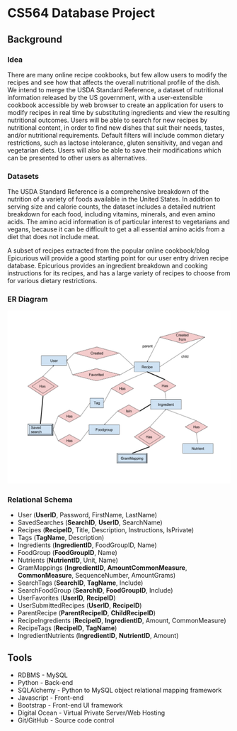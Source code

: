 # CS564 Database Project

## Background

### Idea

There are many online recipe cookbooks, but few allow users to modify the recipes
and see how that affects the overall nutritional profile of the dish. We intend
to merge the USDA Standard Reference, a dataset of nutritional information released
by the US government, with a user-extensible cookbook accessible by web browser
to create an application for users to modify recipes in real time by substituting
ingredients and view the resulting nutritional outcomes. Users will be able to
search for new recipes by nutritional content, in order to find new dishes that
suit their needs, tastes, and/or nutritional requirements. Default filters will
include common dietary restrictions, such as lactose intolerance, gluten sensitivity,
and vegan and vegetarian diets. Users will also be able to save their modifications
which can be presented to other users as alternatives.

### Datasets

The USDA Standard Reference is a comprehensive breakdown of the nutrition of a
variety of foods available in the United States. In addition to serving size and
calorie counts, the dataset includes a detailed nutrient breakdown for each food,
including vitamins, minerals, and even amino acids. The amino acid information is
of particular interest to vegetarians and vegans, because it can be difficult to
get a all essential amino acids from a diet that does not include meat.

A subset of recipes extracted from the popular online cookbook/blog Epicurious
will provide a good starting point for our user entry driven recipe database.
Epicurious provides an ingredient breakdown and cooking instructions for its
recipes, and has a large variety of recipes to choose from for various dietary
restrictions.

### ER Diagram

![ER Diagram](misc/ERDiagram.png?raw=true "ER Diagram")

### Relational Schema

* User (**UserID**, Password, FirstName, LastName)
* SavedSearches (**SearchID**, **UserID**, SearchName)
* Recipes (**RecipeID**, Title, Description, Instructions, IsPrivate)
* Tags (**TagName**, Description)
* Ingredients (**IngredientID**, FoodGroupID, Name)
* FoodGroup (**FoodGroupID**, Name)
* Nutrients (**NutrientID**, Unit, Name)
* GramMappings (**IngredientID**, **AmountCommonMeasure**, **CommonMeasure**, SequenceNumber, AmountGrams)
* SearchTags (**SearchID**, **TagName**, Include)
* SearchFoodGroup (**SearchID**, **FoodGroupID**, Include)
* UserFavorites (**UserID**, **RecipeID**)
* UserSubmittedRecipes (**UserID**, **RecipeID**)
* ParentRecipe (**ParentRecipeID**, **ChildRecipeID**)
* RecipeIngredients (**RecipeID**, **IngredientID**, Amount, CommonMeasure)
* RecipeTags (**RecipeID**, **TagName**)
* IngredientNutrients (**IngredientID**, **NutrientID**, Amount)

## Tools

* RDBMS - MySQL
* Python - Back-end
* SQLAlchemy - Python to MySQL object relational mapping framework
* Javascript - Front-end
* Bootstrap - Front-end UI framework
* Digital Ocean - Virtual Private Server/Web Hosting
* Git/GitHub - Source code control
